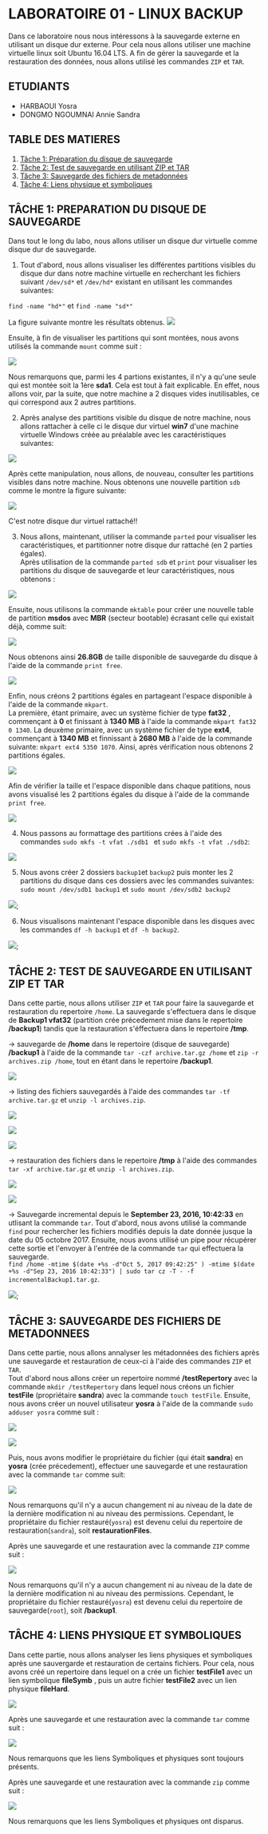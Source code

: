# LABORATOIRE 01 - LINUX BACKUP

Dans ce laboratoire nous nous intéressons à la sauvegarde externe en utilisant un disque dur externe. Pour cela nous allons utiliser une machine virtuelle linux soit Ubuntu 16.04 LTS. A fin de gérer la sauvegarde et la restauration des données, nous allons utilisé les commandes `ZIP` et `TAR`.

## ETUDIANTS

* HARBAOUI Yosra
* DONGMO NGOUMNAI Annie Sandra

## TABLE DES MATIERES
1. [Tâche 1: Préparation du disque de sauvegarde](#t%C3%82che-1-preparation-du-disque-de-sauvegarde)
2. [Tâche 2: Test de sauvegarde en utilisant ZIP et TAR](#t%C3%82che-2-test-de-sauvegarde-en-utilisant-zip-et-tar)
3. [Tâche 3: Sauvegarde des fichiers de metadonnées](#t%C3%82che-3-sauvegarde-des-fichiers-de-metadonnees)
4. [Tâche 4: Liens physique et symboliques](#t%C3%82che-4-liens-physique-et-symboliques)

## TÂCHE 1: PREPARATION DU DISQUE DE SAUVEGARDE
Dans tout le long du labo, nous allons utiliser un disque dur virtuelle comme disque dur de sauvegarde.
1. Tout d'abord, nous allons visualiser les différentes partitions visibles du disque dur dans notre machine virtuelle en recherchant les fichiers suivant `/dev/sd*` et `/dev/hd*` existant en utilisant les commandes suivantes:  

 `find -name "hd*"` et `find -name "sd*"`  

 La figure suivante montre les résultats obtenus.  ![](images/Task1_1a.png)  

  Ensuite, à fin de visualiser les partitions qui sont montées, nous avons utilisés la commande `mount` comme suit :

 ![](images/Task1_1b.png)

 Nous remarquons que, parmi les 4 partions existantes, il n'y a qu'une seule qui est montée soit la 1ère **sda1**. Cela est tout à fait explicable. En effet, nous allons voir, par la suite, que notre machine a 2 disques vides inutilisables, ce qui correspond aux 2 autres partitions.

2. Après analyse des partitions visible du disque de notre machine, nous allons rattacher à celle ci le disque dur virtuel **win7** d'une machine virtuelle Windows créée au préalable avec les caractéristiques suivantes:  

 ![](images/Task1_2a.png)  

 Après cette manipulation, nous allons, de nouveau, consulter les partitions visibles dans notre machine. Nous obtenons une nouvelle partition `sdb` comme le montre la figure suivante:  

 ![](images/Task1_1.PNG)  

 C'est notre disque dur virtuel rattaché!!

3. Nous allons, maintenant, utiliser la commande `parted` pour visualiser les caractéristiques, et partitionner notre disque dur rattaché (en 2 parties égales).  
Après utilisation de la commande `parted sdb` et `print` pour visualiser les partitions du disque de sauvegarde et leur caractéristiques, nous obtenons :  

 ![](images/task1_parted_sdb.PNG)  

 Ensuite, nous utilisons la commande `mktable` pour créer une nouvelle table de partition **msdos** avec **MBR** (secteur bootable) écrasant celle qui existait déjà, comme suit:  

 ![](images/task1_mktable.PNG)  

 Nous obtenons ainsi **26.8GB** de taille disponible de sauvegarde du disque à l'aide de la commande `print free`.  

 ![](images/task1_print_free.PNG)  

 Enfin, nous créons 2 partitions égales en partageant l'espace disponible à l'aide de la commande `mkpart`.  
 La première, étant primaire, avec un système fichier de type **fat32** , commençant à **0** et finissant à **1340 MB** à l'aide la commande `mkpart fat32 0 1340`. La deuxème primaire, avec un système fichier de type **ext4**, commençant à **1340 MB** et finnissant à **2680 MB** à l'aide de la commande suivante:  `mkpart ext4 5350 1070`. Ainsi, après vérification nous obtenons 2 partitions égales.  

 ![](images/task1_mkpart.PNG)  

 Afin de vérifier la taille et l'espace  disponible dans chaque patitions, nous avons visualisé les 2 partitions égales du disque à l'aide de la commande `print free`.  

 ![](images/task1_print_free_2.PNG)

4. Nous passons au formattage des partitions crées à l'aide des commandes `sudo mkfs -t vfat ./sdb1 ` et `sudo mkfs -t vfat ./sdb2`:  

  ![](images/task1_mkfs.PNG)

5. Nous avons créer 2 dossiers `backup1`et `backup2` puis monter les 2 partitions du disque dans ces dossiers avec les commandes suivantes: `sudo mount /dev/sdb1 backup1` et `sudo mount /dev/sdb2 backup2`  

  ![](images/Task1_5.png);

6. Nous visualisons maintenant l'espace disponible dans les disques avec les commandes `df -h backup1` et `df -h backup2`.  

 ![](images/task1_6.PNG);

## TÂCHE 2: TEST DE SAUVEGARDE EN UTILISANT ZIP ET TAR
Dans cette partie, nous allons utiliser `ZIP` et `TAR` pour faire la sauvegarde et restauration du repertoire `/home`. La sauvegarde s'effectuera dans le disque de **Backup1 vfat32** (partition crée précedement mise dans le repertoire **/backup1**) tandis que la restauration s'éffectuera dans le repertoire **/tmp**.

-> sauvegarde de **/home** dans le repertoire (disque de sauvegarde) **/backup1** à l'aide de la commande `tar -czf archive.tar.gz /home` et `zip -r archives.zip /home`, tout en étant dans le repertoire **/backup1**.  

![](images/Task2_1.png)

-> listing des fichiers sauvegardés  à l'aide des commandes `tar -tf archive.tar.gz` et `unzip -l archives.zip`.  

![](images/Task2_2.png)  

![](images/Task2_2b.png)  

![](images/Task2_2c.png)

-> restauration des fichiers dans le repertoire **/tmp** à l'aide des commandes `tar -xf archive.tar.gz` et `unzip -l archives.zip`.  

![](images/Task2_3.png)  

![](images/Task2_1c3.png)

-> Sauvegarde incremental depuis le  **September 23, 2016, 10:42:33** en utlisant la commande `tar`. Tout d'abord, nous avons utilisé la commande `find` pour rechercher les fichiers modifiés depuis la date donnée jusque la date du 05 octobre 2017. Ensuite, nous avons utilisé un pipe pour récupérer cette sortie et l'envoyer à l'entrée de la commande `tar` qui effectuera la sauvegarde.  
`find /home -mtime $(date +%s -d"Oct 5, 2017 09:42:25" ) -mtime $(date +%s -d"Sep 23, 2016 10:42:33") | sudo tar cz -T - -f incrementalBackup1.tar.gz`.  

![](images/Task2_4.png);


## TÂCHE 3: SAUVEGARDE DES FICHIERS DE METADONNEES

Dans cette partie, nous allons annalyser les métadonnées des fichiers après une sauvegarde et restauration de ceux-ci à l'aide des commandes `ZIP` et `TAR`.  
Tout d'abord nous allons créer un repertoire nommé **/testRepertory** avec la commande `mkdir /testRepertory` dans lequel nous créons un fichier **testFile** (propriétaire **sandra**) avec la commande `touch testFile`. Ensuite, nous avons créer un nouvel utilisateur **yosra** à l'aide de la commande `sudo adduser yosra` comme suit :

![](images/Task3_1a.png)  

![](images/Task3_1b.png)  

Puis, nous avons modifier le propriétaire du fichier (qui était **sandra**) en **yosra** (crée précedement), effectuer une sauvegarde et une restauration avec la commande `tar` comme suit:  

![](images/Task3_1c.png)  

Nous remarquons qu'il n'y a aucun changement ni au niveau de la date de la dernière modification ni au niveau des permissions. Cependant, le propriétaire du fichier restauré(`yosra`) est devenu celui du repertoire de restauration(`sandra`), soit **restaurationFiles**.

 Après une sauvegarde et une restauration avec la commande `ZIP` comme suit :  

 ![](images/Task3_1d.png)  

 Nous remarquons qu'il n'y a aucun changement ni au niveau de la date de la dernière modification ni au niveau des permissions. Cependant, le propriétaire du fichier restauré(`yosra`) est devenu celui du repertoire de sauvegarde(`root`), soit **/backup1**.

## TÂCHE 4: LIENS PHYSIQUE ET SYMBOLIQUES

Dans cette partie, nous allons analyser les liens physiques et symboliques après une sauvergarde et restauration de certains fichiers. Pour cela, nous avons créé un repertoire dans lequel on a crée un fichier **testFile1** avec un lien symbolique **fileSymb** , puis un autre fichier **testFile2** avec un lien physique **fileHard**.  

![](images/Task4_1.png)  

Après une sauvegarde et une restauration avec la commande `tar` comme suit :  

![](images/Task4_2.png)  

Nous remarquons que les liens Symboliques et physiques sont toujours présents.  

Après une sauvegarde et une restauration avec la commande `zip` comme suit :  

![](images/Task4_2.png)  

Nous remarquons que les liens Symboliques et physiques ont disparus.
